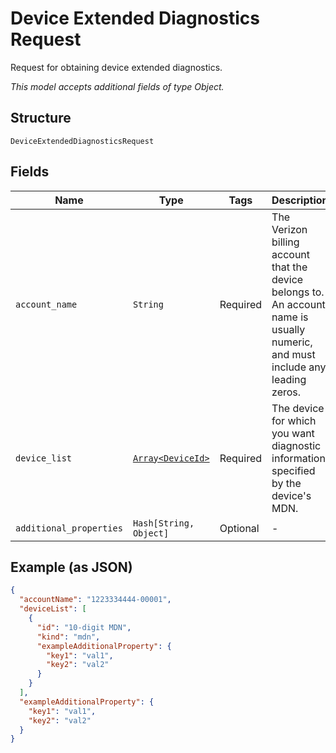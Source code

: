 
# Device Extended Diagnostics Request

Request for obtaining device extended diagnostics.

*This model accepts additional fields of type Object.*

## Structure

`DeviceExtendedDiagnosticsRequest`

## Fields

| Name | Type | Tags | Description |
|  --- | --- | --- | --- |
| `account_name` | `String` | Required | The Verizon billing account that the device belongs to. An account name is usually numeric, and must include any leading zeros. |
| `device_list` | [`Array<DeviceId>`](../../doc/models/device-id.md) | Required | The device for which you want diagnostic information, specified by the device's MDN. |
| `additional_properties` | `Hash[String, Object]` | Optional | - |

## Example (as JSON)

```json
{
  "accountName": "1223334444-00001",
  "deviceList": [
    {
      "id": "10-digit MDN",
      "kind": "mdn",
      "exampleAdditionalProperty": {
        "key1": "val1",
        "key2": "val2"
      }
    }
  ],
  "exampleAdditionalProperty": {
    "key1": "val1",
    "key2": "val2"
  }
}
```

